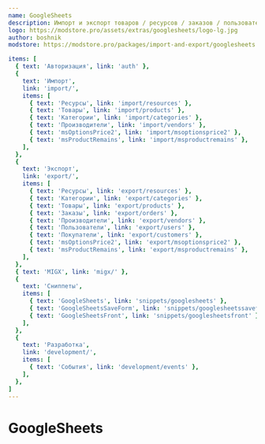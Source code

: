 ```yaml
---
name: GoogleSheets
description: Импорт и экспорт товаров / ресурсов / заказов / пользователей
logo: https://modstore.pro/assets/extras/googlesheets/logo-lg.jpg
author: boshnik
modstore: https://modstore.pro/packages/import-and-export/googlesheets

items: [
  { text: 'Авторизация', link: 'auth' },
  {
    text: 'Импорт',
    link: 'import/',
    items: [
      { text: 'Ресурсы', link: 'import/resources' },
      { text: 'Товары', link: 'import/products' },
      { text: 'Категории', link: 'import/categories' },
      { text: 'Производители', link: 'import/vendors' },
      { text: 'msOptionsPrice2', link: 'import/msoptionsprice2' },
      { text: 'msProductRemains', link: 'import/msproductremains' },
    ],
  },
  {
    text: 'Экспорт',
    link: 'export/',
    items: [
      { text: 'Ресурсы', link: 'export/resources' },
      { text: 'Категории', link: 'export/categories' },
      { text: 'Товары', link: 'export/products' },
      { text: 'Заказы', link: 'export/orders' },
      { text: 'Производители', link: 'export/vendors' },
      { text: 'Пользователи', link: 'export/users' },
      { text: 'Покупатели', link: 'export/customers' },
      { text: 'msOptionsPrice2', link: 'export/msoptionsprice2' },
      { text: 'msProductRemains', link: 'export/msproductremains' },
    ],
  },
  { text: 'MIGX', link: 'migx/' },
  {
    text: 'Сниппеты',
    items: [
      { text: 'GoogleSheets', link: 'snippets/googlesheets' },
      { text: 'GoogleSheetsSaveForm', link: 'snippets/googlesheetssaveform' },
      { text: 'GoogleSheetsFront', link: 'snippets/googlesheetsfront' },
    ],
  },
  {
    text: 'Разработка',
    link: 'development/',
    items: [
      { text: 'События', link: 'development/events' },
    ],
  },
]
---
```

# GoogleSheets
